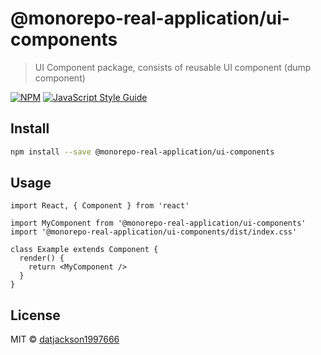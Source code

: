 # @monorepo-real-application/ui-components

> UI Component package, consists of reusable UI component (dump component)

[![NPM](https://img.shields.io/npm/v/@monorepo-real-application/ui-components.svg)](https://www.npmjs.com/package/@monorepo-real-application/ui-components) [![JavaScript Style Guide](https://img.shields.io/badge/code_style-standard-brightgreen.svg)](https://standardjs.com)

## Install

```bash
npm install --save @monorepo-real-application/ui-components
```

## Usage

```tsx
import React, { Component } from 'react'

import MyComponent from '@monorepo-real-application/ui-components'
import '@monorepo-real-application/ui-components/dist/index.css'

class Example extends Component {
  render() {
    return <MyComponent />
  }
}
```

## License

MIT © [datjackson1997666](https://github.com/datjackson1997666)
